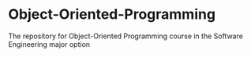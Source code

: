 # Object-Oriented-Programming
The repository for Object-Oriented Programming course in the Software Engineering major option
